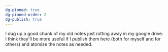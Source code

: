 ```yaml
---
dg-pinned: true
dg-pinned-order: 2
dg-publish: true
---
```

I dug up a good chunk of my old notes just rotting away in my google drive. I think they'll be more useful if I publish them here (both for myself and for others) and atomize the notes as needed. 